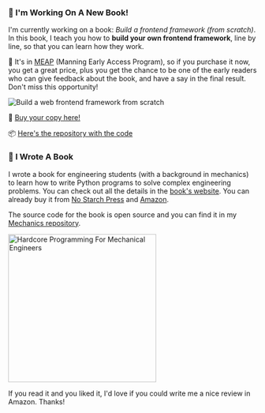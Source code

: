 ### 📖 I'm Working On A New Book!

I'm currently working on a book: _Build a frontend framework (from scratch)_.
In this book, I teach you how to __build your own frontend framework__, line by line, so that you can learn how they work.

📢 It's in [MEAP](https://www.manning.com/meap-program) (Manning Early Access Program), so if you purchase it now, you get a great price, plus you get the chance to be one of the early readers who can give feedback about the book, and have a say in the final result.
Don't miss this opportunity!


![Build a web frontend framework from scratch](https://freecontent.manning.com/wp-content/uploads/DOTD_NewMEAP_Orbaiceta.png)

📘 [Buy your copy here!](http://mng.bz/aM2o)

📦 [Here's the repository with the code](https://github.com/angelsolaorbaiceta/fe-fwk-book)



### 📖 I Wrote A Book

I wrote a book for engineering students (with a background in mechanics) to learn how to write Python programs to solve complex engineering problems.
You can check out all the details in the [book's website](https://www.hardcoreprogramming.dev/).
You can already buy it from [No Starch Press](https://nostarch.com/hardcore-programming-mechanical-engineers) and [Amazon](https://www.amazon.com/Hardcore-Programming-Engineers-Angel-Sola/dp/1718500785).

The source code for the book is open source and you can find it in my [Mechanics repository](https://github.com/angelsolaorbaiceta/Mechanics).

<img width="300" alt="Hardcore Programming For Mechanical Engineers" src="https://user-images.githubusercontent.com/7513343/127103654-947c5cac-3ac3-433f-97a4-0b2e620ffa7d.jpg">

If you read it and you liked it, I'd love if you could write me a nice review in Amazon.
Thanks!

<!--
**angelsolaorbaiceta/angelsolaorbaiceta** is a ✨ _special_ ✨ repository because its `README.md` (this file) appears on your GitHub profile.

Here are some ideas to get you started:

- 🔭 I’m currently working on ...
- 🌱 I’m currently learning ...
- 👯 I’m looking to collaborate on ...
- 🤔 I’m looking for help with ...
- 💬 Ask me about ...
- 📫 How to reach me: ...
- 😄 Pronouns: ...
- ⚡ Fun fact: ...
-->
